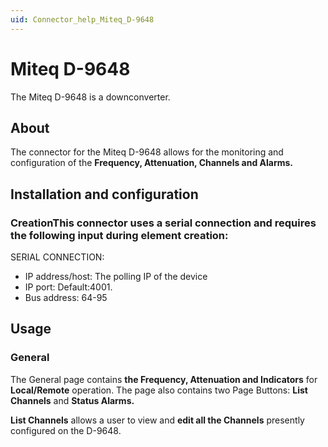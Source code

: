 ```yaml
---
uid: Connector_help_Miteq_D-9648
---
```


# Miteq D-9648

The Miteq D-9648 is a downconverter.

## About

The connector for the Miteq D-9648 allows for the monitoring and configuration of the **Frequency, Attenuation, Channels and Alarms.**

## Installation and configuration

### CreationThis connector uses a serial connection and requires the following input during element creation:

SERIAL CONNECTION:

- IP address/host: The polling IP of the device
- IP port: Default:4001.
- Bus address: 64-95

## Usage

### General

The General page contains **the Frequency, Attenuation and Indicators** for **Local/Remote** operation.
The page also contains two Page Buttons: **List Channels** and **Status Alarms.**

**List Channels** allows a user to view and **edit all the Channels** presently configured on the D-9648.

